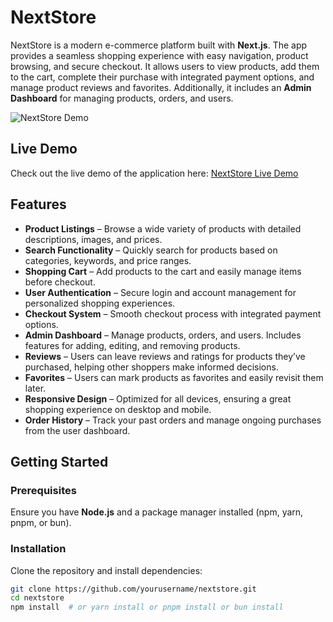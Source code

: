 # NextStore

NextStore is a modern e-commerce platform built with **Next.js**. The app provides a seamless shopping experience with easy navigation, product browsing, and secure checkout. It allows users to view products, add them to the cart, complete their purchase with integrated payment options, and manage product reviews and favorites. Additionally, it includes an **Admin Dashboard** for managing products, orders, and users.

![NextStore Demo](./next-store.png)

## Live Demo

Check out the live demo of the application here: [NextStore Live Demo](https://next-store-app-pi.vercel.app/)

## Features

- **Product Listings** – Browse a wide variety of products with detailed descriptions, images, and prices.
- **Search Functionality** – Quickly search for products based on categories, keywords, and price ranges.
- **Shopping Cart** – Add products to the cart and easily manage items before checkout.
- **User Authentication** – Secure login and account management for personalized shopping experiences.
- **Checkout System** – Smooth checkout process with integrated payment options.
- **Admin Dashboard** – Manage products, orders, and users. Includes features for adding, editing, and removing products.
- **Reviews** – Users can leave reviews and ratings for products they’ve purchased, helping other shoppers make informed decisions.
- **Favorites** – Users can mark products as favorites and easily revisit them later.
- **Responsive Design** – Optimized for all devices, ensuring a great shopping experience on desktop and mobile.
- **Order History** – Track your past orders and manage ongoing purchases from the user dashboard.

## Getting Started

### Prerequisites

Ensure you have **Node.js** and a package manager installed (npm, yarn, pnpm, or bun).

### Installation

Clone the repository and install dependencies:

```bash
git clone https://github.com/yourusername/nextstore.git
cd nextstore
npm install  # or yarn install or pnpm install or bun install
```
